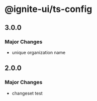 # @ignite-ui/ts-config

## 3.0.0

### Major Changes

- unique organization name

## 2.0.0

### Major Changes

- changeset test
